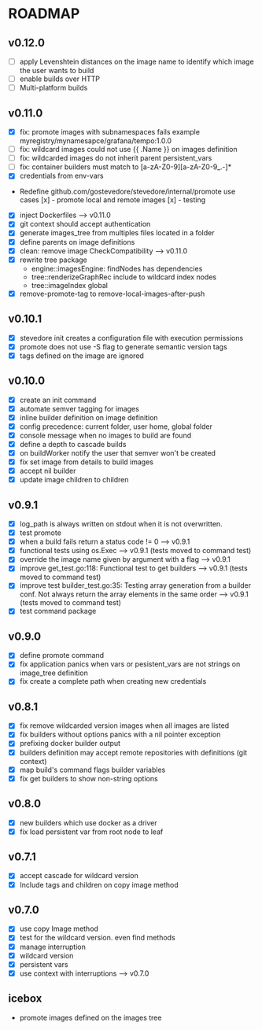 # ROADMAP

## v0.12.0
- [ ] apply Levenshtein distances on the image name to identify which image the user wants to build
- [ ] enable builds over HTTP
- [ ] Multi-platform builds
  
## v0.11.0
- [x] fix: promote images with subnamespaces fails example myregistry/mynamesapce/grafana/tempo:1.0.0
- [ ] fix: wildcard images could not use {{ .Name }} on images definition
- [ ] fix: wildcarded images do not inherit parent persistent_vars
- [ ] fix: container builders must match to  [a-zA-Z0-9][a-zA-Z0-9_.-]*
- [x] credentials from env-vars
- Redefine github.com/gostevedore/stevedore/internal/promote use cases
     [x] - promote local and remote images
     [x] - testing
- [x] inject Dockerfiles --> v0.11.0
- [x] git context should accept authentication
- [x] generate images_tree from multiples files located in a folder
- [x] define parents on image definitions
- [x] clean: remove image CheckCompatibility --> v0.11.0
- [x] rewrite tree package
  - engine::imagesEngine: findNodes has dependencies
  - tree::renderizeGraphRec include to wildcard index nodes
  - tree::imageIndex global
- [x] remove-promote-tag to remove-local-images-after-push

## v0.10.1
- [x] stevedore init creates a configuration file with execution permissions
- [x] promote does not use -S flag to generate semantic version tags
- [x] tags defined on the image are ignored

## v0.10.0
- [x] create an init command
- [x] automate semver tagging for images
- [x] inline builder definition on image definition
- [x] config precedence: current folder, user home, global folder
- [x] console message when no images to build are found
- [x] define a depth to cascade builds
- [x] on buildWorker notify the user that semver won't be created
- [x] fix set image from details to build images
- [x] accept nil builder
- [x] update image children to children

## v0.9.1
- [x] log_path is always written on stdout when it is not overwritten.
- [x] test promote
- [x] when a build fails return a status code != 0 --> v0.9.1
- [x] functional tests using os.Exec --> v0.9.1 (tests moved to command test)
- [x] override the image name given by argument with a flag --> v0.9.1
- [x] improve get_test.go:118: Functional test to get builders --> v0.9.1 (tests moved to command test)
- [x] improve test builder_test.go:35: Testing array generation from a builder conf. Not always return the array elements in the same order --> v0.9.1 (tests moved to command test)
- [x] test command package

## v0.9.0
- [x] define promote command
- [x] fix application panics when vars or pesistent_vars are not strings on image_tree definition
- [x] fix create a complete path when creating new credentials

## v0.8.1
- [x] fix remove wildcarded version images when all images are listed  
- [x] fix builders without options panics with a nil pointer exception
- [x] prefixing docker builder output
- [x] builders definition may accept remote repositories with definitions (git context)
- [x] map build's command flags builder variables
- [x] fix get builders to show non-string options

## v0.8.0
- [x] new builders which use docker as a driver
- [x] fix load persistent var from root node to leaf

## v0.7.1
- [x] accept cascade for wildcard version
- [x] Include tags and children on copy image method

## v0.7.0
- [x] use copy Image method
- [x] test for the wildcard version. even find methods
- [x] manage interruption
- [x] wildcard version
- [x] persistent vars
- [x] use context with interruptions --> v0.7.0

## icebox
- promote images defined on the images tree

